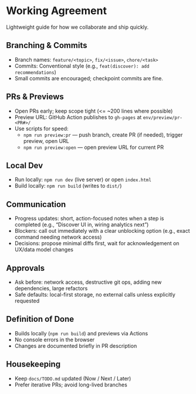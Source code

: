 # Working Agreement

Lightweight guide for how we collaborate and ship quickly.

## Branching & Commits
- Branch names: `feature/<topic>`, `fix/<issue>`, `chore/<task>`
- Commits: Conventional style (e.g., `feat(discover): add recommendations`)
- Small commits are encouraged; checkpoint commits are fine.

## PRs & Previews
- Open PRs early; keep scope tight (<= ~200 lines where possible)
- Preview URL: GitHub Action publishes to `gh-pages` at `env/preview/pr-<PR#>/`
- Use scripts for speed:
  - `npm run preview:pr` — push branch, create PR (if needed), trigger preview, open URL
  - `npm run preview:open` — open preview URL for current PR

## Local Dev
- Run locally: `npm run dev` (live server) or open `index.html`
- Build locally: `npm run build` (writes to `dist/`)

## Communication
- Progress updates: short, action-focused notes when a step is completed (e.g., “Discover UI in, wiring analytics next”)
- Blockers: call out immediately with a clear unblocking option (e.g., exact command needing network access)
- Decisions: propose minimal diffs first, wait for acknowledgement on UX/data model changes

## Approvals
- Ask before: network access, destructive git ops, adding new dependencies, large refactors
- Safe defaults: local-first storage, no external calls unless explicitly requested

## Definition of Done
- Builds locally (`npm run build`) and previews via Actions
- No console errors in the browser
- Changes are documented briefly in PR description

## Housekeeping
- Keep `docs/TODO.md` updated (Now / Next / Later)
- Prefer iterative PRs; avoid long-lived branches

